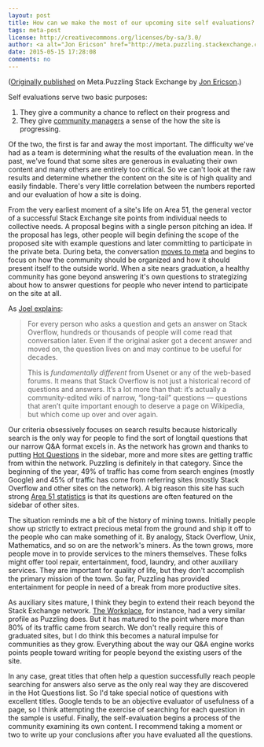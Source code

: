 ```yaml
---
layout: post
title: How can we make the most of our upcoming site self evaluations?
tags: meta-post 
license: http://creativecommons.org/licenses/by-sa/3.0/
author: <a alt="Jon Ericson" href="http://meta.puzzling.stackexchange.com/users/15/jon-ericson">Jon Ericson</a>
date: 2015-05-15 17:28:08
comments: no
---
```


([Originally published](http://meta.puzzling.stackexchange.com/a/3020/15) on Meta.Puzzling Stack Exchange by <a alt="Jon Ericson" href="http://meta.puzzling.stackexchange.com/users/15/jon-ericson">Jon Ericson</a>.)

Self evaluations serve two basic purposes:

1. They give a community a chance to reflect on their progress and
2. They give [community managers](http://meta.stackexchange.com/questions/99338/who-are-the-community-managers-and-what-do-they-do) a sense of the how the site is progressing.

Of the two, the first is far and away the most important. The difficulty we've had as a team is determining what the results of the evaluation mean. In the past, we've found that some sites are generous in evaluating their own content and many others are entirely too critical. So we can't look at the raw results and determine whether the content on the site is of high quality and easily findable. There's very little correlation between the numbers reported and our evaluation of how a site is doing.

From the very earliest moment of a site's life on Area 51, the general vector of a successful Stack Exchange site points from individual needs to collective needs. A proposal begins with a single person pitching an idea. If the proposal has legs, other people will begin defining the scope of the proposed site with example questions and later committing to participate in the private beta. During beta, the conversation [moves to meta](http://blog.stackoverflow.com/2010/07/the-7-essential-meta-questions-of-every-beta/) and begins to focus on how the community should be organized and how it should present itself to the outside world. When a site nears graduation, a healthy community has gone beyond answering it's own questions to strategizing about how to answer questions for people who never intend to participate on the site at all.

As [Joel explains](http://blog.stackoverflow.com/2011/01/the-wikipedia-of-long-tail-programming-questions/):

> For every person who asks a question and gets an answer on Stack Overflow, hundreds or thousands of people will come read that conversation later. Even if the original asker got a decent answer and moved on, the question lives on and may continue to be useful for decades.
> 
> This is _fundamentally different_ from Usenet or any of the web-based forums. It means that Stack Overflow is not just a historical record of questions and answers. It’s a lot more than that: it’s actually a community-edited wiki of narrow, “long-tail” questions — questions that aren’t quite important enough to deserve a page on Wikipedia, but which come up over and over again.

Our criteria obsessively focuses on search results because historically search is the only way for people to find the sort of longtail questions that our narrow Q&A format excels in. As the network has grown and thanks to putting [Hot Questions](http://meta.stackexchange.com/questions/219922/what-is-the-goal-of-hot-network-questions) in the sidebar, more and more sites are getting traffic from within the network. Puzzling is definitely in that category. Since the beginning of the year, 49% of traffic has come from search engines (mostly Google) and 45% of traffic has come from referring sites (mostly Stack Overflow and other sites on the network). A big reason this site has such strong [Area 51 statistics](http://area51.stackexchange.com/proposals/45128/puzzling) is that its questions are often featured on the sidebar of other sites.

The situation reminds me a bit of the history of mining towns. Initially people show up strictly to extract precious metal from the ground and ship it off to the people who can make something of it. By analogy, Stack Overflow, Unix, Mathematics, and so on are the network's miners. As the town grows, more people move in to provide services to the miners themselves. These folks might offer tool repair, entertainment, food, laundry, and other auxiliary services. They are important for quality of life, but they don't accomplish the primary mission of the town. So far, Puzzling has provided entertainment for people in need of a break from more productive sites.

As auxiliary sites mature, I think they begin to extend their reach beyond the Stack Exchange network. [The Workplace](http://workplace.stackexchange.com/), for instance, had a very similar profile as Puzzling does. But it has matured to the point where more than 80% of its traffic came from search. We don't really require this of graduated sites, but I do think this becomes a natural impulse for communities as they grow. Everything about the way our Q&A engine works points people toward writing for people beyond the existing users of the site.

In any case, great titles that often help a question successfully reach people searching for answers also serve as the only real way they are discovered in the Hot Questions list. So I'd take special notice of questions with excellent titles. Google tends to be an objective evaluator of usefulness of a page, so I think attempting the exercise of searching for each question in the sample is useful. Finally, the self-evaluation begins a process of the community examining its own content. I recommend taking a moment or two to write up your conclusions after you have evaluated all the questions.

